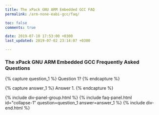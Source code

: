 ```yaml
---
title: The xPack GNU ARM Embedded GCC FAQ
permalink: /arm-none-eabi-gcc/faq/

toc: false
comments: true

date: 2019-07-10 17:53:00 +0300
last_updated: 2019-07-02 23:14:07 +0300

---
```


### The xPack GNU ARM Embedded GCC Frequently Asked Questions

{% capture question_1 %}
Question 1?
{% endcapture %}

{% capture answer_1 %}
Answer 1.
{% endcapture %}

{% include div-panel-group.html %}
{% include faq-panel.html id="collapse-1" question=question_1 answer=answer_1 %}
{% include div-end.html %}
